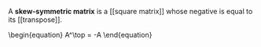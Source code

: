 A **skew-symmetric matrix** is a [[square matrix]] whose negative is equal to its [[transpose]].

\begin{equation}
A^\top = -A
\end{equation}
